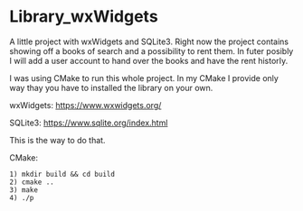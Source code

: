 # Library_wxWidgets

A little project with wxWidgets and SQLite3.
Right now the project contains showing off a books of search and a possibility to rent them.
In futer posibly I will add a user account to hand over the books and have the rent historIy.



I was using CMake to run this whole project. In my CMake I provide only way thay you have to installed the library on your own.



wxWidgets: https://www.wxwidgets.org/



SQLite3: https://www.sqlite.org/index.html



This is the way to do that.



CMake:

    1) mkdir build && cd build
    2) cmake ..
    3) make
    4) ./p
